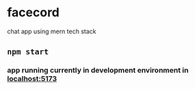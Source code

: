 # facecord

chat app using mern tech stack

## `npm start`

### app running currently in development environment in **[localhost:5173](http://localhost:5173)**
